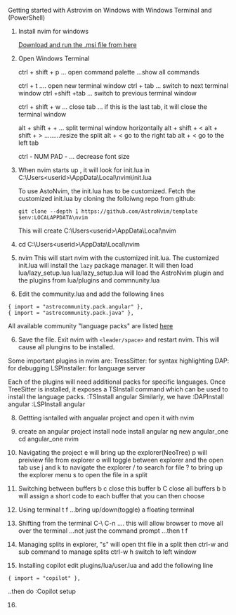Getting started with Astrovim on Windows with Windows Terminal and (PowerShell)

1. Install nvim for windows

   [Download and run the .msi file from here](https://github.com/neovim/neovim/releases/tag/stable)

2. Open Windows Terminal

   ctrl + shift + p ... open command palette ...show all commands

   ctrl + t .... open new terminal window
   ctrl + tab ... switch to next terminal window
   ctrl +shift +tab ... switch to previous terminal window

   ctrl + shift + w ... close tab ... if this is the last tab, it will close the terminal window

   alt + shift + + ... split terminal window horizontally
   alt + shift + <
   alt + shift + > .........resize the split
   alt + < go to the right tab
   alt + < go to the left tab

   ctrl - NUM PAD - ... decrease font size

3. When nvim starts up , it will look for init.lua in C:\Users\<userid>\AppData\Local\nvim\init.lua

   To use AstoNvim, the init.lua has to be customized.
   Fetch the customized init.lua by cloning the folloiwng repo from github:

   `git clone --depth 1 https://github.com/AstroNvim/template $env:LOCALAPPDATA\nvim`

   This will create C:\Users\<userid>\AppData\Local\nvim

4. cd C:\Users\<userid>\AppData\Local\nvim

5. nvim
   This will start nvim with the customized init.lua.
   The customized init.lua will install the `lazy` package manager.
   It will then load lua/lazy_setup.lua
   lua/lazy_setup.lua will load the AstroNvim plugin and the plugins from lua/plugins and commnunity.lua

6. Edit the community.lua and add the following lines

```
{ import = "astrocommunity.pack.angular" },
{ import = "astrocommunity.pack.java" },
```

All available community "language packs" are listed [here](https://github.com/AstroNvim/astrocommunity/tree/main/lua/astrocommunity/pack)

6. Save the file. Exit nvim with `<leader/space>` and restart nvim. This will cause all plungins to be installed.

Some important plugins in nvim are:
TressSitter: for syntax highlighting
DAP: for debugging
LSPInstaller: for language server

Each of the plugins will need additional packs for specific languages.
Once TreeSitter is installed, it exposes a TSInstall command which can be used to install the language packs.
:TSInstall angular
Similarly, we have
:DAPInstall angular
:LSPInstall angular

8. Gettting isntalled with angualar project and open it with nvim
9. create an angular project
   install node
   install angular
   ng new angular_one
   cd angular_one
   nvim

10. Navigating the project
    <space> e will bring up the explorer(NeoTree)
    <space> <shift> p will preiview file from explorer
    <space> o will toggle between explorer and the open tab
    use j and k to navigate the explorer
    / to search for file
    ? to bring up the explorer menu
    s to open the file in a split

11. Switching between buffers
    <space> b c close this buffer
    <space> b C close all buffers
    <space> b b will assign a short code to each buffer that you can then choose

12. Using terminal
    <space> t f ...bring up/down(toggle) a floating terminal

13. Shifting from the terminal
    C-\ C-n .... this will allow browser to move all over the terminal ...not just the command prompt
    ...then <space> t f

14. Managing splits
    in explorer, "s" will open tht file in a split
    then ctrl-w and sub command to manage splits
    ctrl-w h switch to left window

15. Installing copilot
    edit plugins/lua/user.lua and add the following line

```
{ import = "copilot" },
```

..then do :Copilot setup

16.
